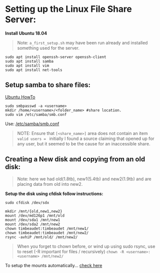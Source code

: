 # Setting up the Linux File Share Server:

**Install Ubuntu 18.04**  
> Note: `a_first_setup.sh` may have been run already and installed something used for the server.

```
sudo apt install openssh-server openssh-client
sudo apt install samba
sudo apt install vim
sudo apt install net-tools
```

## Setup samba to share files:
[Ubuntu HowTo](https://help.ubuntu.com/community/How%20to%20Create%20a%20Network%20Share%20Via%20Samba%20Via%20CLI%20%28Command-line%20interface/Linux%20Terminal%29%20-%20Uncomplicated%2C%20Simple%20and%20Brief%20Way%21)

```
sudo smbpasswd -a <username>
mkdir /home/<username>/<folder_name> #share location.
sudo vim /etc/samba/smb.conf
```

Use: [/etc/samba/smb.conf](https://github.com/timbeaudet/knowledge_base/blob/master/processes/linux_file_share.md)

> NOTE: Ensure that `[<share_name>]` area does not contain an item `valid users = ` initially I found a source claiming that opened up for any user, but it seemed to be the cause for an inaccessible share.

## Creating a New disk and copying from an old disk:
> Note: here we had old(1.8tb), new1(5.4tb) and new2(1.9tb) and are placing data from old into new2.

**Setup the disk using cfdisk follow instructions:**
```
sudo cfdisk /dev/sdx

mkdir /mnt/{old,new1,new2}
mount /dev/md126p1 /mnt/old
mount /dev/sda1 /mnt/new1
mount /dev/sda2 /mnt/new2
chown timbeaudet:timbeaudet /mnt/new1/
chown timbeaudet:timbeaudet /mnt/new2/
rsync -avhiP /mnt/old/ /mnt/new2/
```

> When you forget to chown before, or wind up using sudo rsync, use to reset (-R important for files / recursively)
`chown -R <username>:<username> /mnt/new2/`

To setup the mounts automatically...
[check here](https://askubuntu.com/questions/164926/how-to-make-partitions-mount-at-startup/165462#165462)

